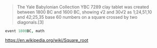 
> The Yale Babylonian Collection YBC 7289 clay tablet was created between 1800 BC and 1600 BC, showing √2 and 30√2 as 1;24,51,10 and 42;25,35 base 60 numbers on a square crossed by two diagonals.[3]

```coffee
event 1800BC, math
```

https://en.wikipedia.org/wiki/Square_root
